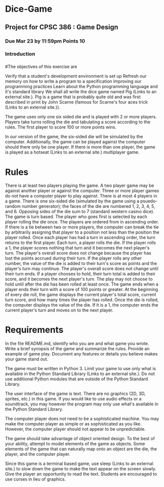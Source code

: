 # Dice-Game
## Project for CPSC 386 : Game Design
### Due Mar 23 by 11:59pm Points 10
### Introduction
###
###
#The objectives of this exercise are

Verify that a student's development environment is set up
Refresh our memory on how to write a program to a specification
Improving our programming practices
Learn about the Python programming language and it's standard library
We shall all write the dice game named Pig (Links to an external site.). Pig is a game that is probably quite old and was first described in print by John Scarne (famous for Scarne's four aces trick (Links to an external site.)).

The game uses only one six sided die and is played with 2 or more players. Players take turns rolling the die and tabulating a score according to the rules. The first player to score 100 or more points wins.

In our version of the game, the six-sided die will be simulated by the computer. Additionally, the game can be played against the computer should there only be one player. If there is more than one player, the game is played as a hotseat (Links to an external site.) multiplayer game.

# Rules
There is at least two players playing the game. A two player game may be against another player or against the computer. Three or more player games do not have a computer player to play against.
There is at most 4 players in a game.
There is one six-sided die (simulated by the game using a psuedo-random number generator); the faces of the die are numbered 1, 2, 3, 4, 5, and 6. Opposing sides of the die sum to 7 (standard western casino dice).
The game is turn based. The player who goes first is selected by each player rolling the die once. The players are ordered from in ascending order. If there is a tie between two or more players, the computer can break the tie by arbitrarily assigning that player to a position not less than the position the player rolled.
Once each player has had a turn in ascending order, the turn returns to the first player.
Each turn, a player rolls the die.
If the player rolls a 1, the player scores nothing that turn and it becomes the next player's turn. The player's overall score does not change because the player has lost the points accrued during their turn.
If the player rolls any other number, the value of the die is added to their turn's score as points and the player's turn may continue. The player's overall score does not change until their turn ends.
If a player chooses to hold, their turn total is added to their score, and it becomes the next player's turn.
The play may not choose to hold until after the die has been rolled at least once.
The game ends when a player ends their turn with a score of 100 points or greater.
At the beginning of every die roll, the game displays the current player's total score, current turn score, and how many times the player has rolled. Once the die is rolled, the computer displays the value of the die. If it is a 1, the computer ends the current player's turn and moves on to the next player.
 # Requirements

In the file README.md, identify who you are and what game you wrote. Write a brief synopsis of the game and summarize the rules. Provide an example of game play. Document any features or details you believe makes your game stand out.

The game must be written in Python 3. Limit your game to use only what is available in the Python Standard Library (Links to an external site.). Do not use additional Python modules that are outside of the Python Standard Library.

The user interface of the game is text. There are no graphics (2D, 3D, sprites, etc.) in this game. If you would like to use audio effects or a soundtrack, you may however the program may only use what's available in the Python Standard Library.

The computer player does not need to be a sophisticated machine. You may make the computer player as simple or as sophisticated as you like. However, the computer player should not appear to be unpredictable.

The game should take advantage of object oriented design. To the best of your ability, attempt to model elements of the game as objects. Some elements of the game that can naturally map onto an object are the die, the player, and the computer player.

Since this game is a terminal based game, use sleep (Links to an external site.) to slow down the game to make the text appear on the screen slowly. Give the player an opportunity to read the text. Students are encouraged to use curses in lieu of graphics.
